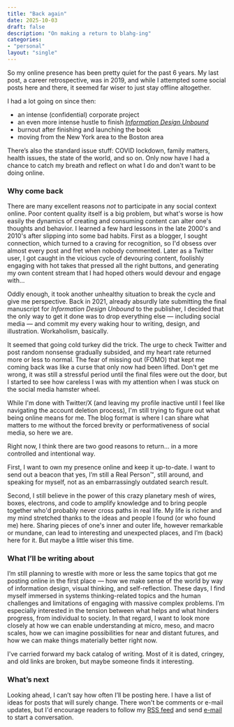 ```yaml
---
title: "Back again"
date: 2025-10-03
draft: false
description: "On making a return to blahg-ing"
categories: 
- "personal"
layout: "single"
---
```


So my online presence has been pretty quiet for the past 6 years. My last post, a career retrospective, was in 2019, and while I attempted some social posts here and there, it seemed far wiser to just stay offline altogether. 

I had a lot going on since then:

- an intense (confidential) corporate project
- an even more intense hustle to finish _[Information Design Unbound](https://infodesignunbound.com/)_
- burnout after finishing and launching the book
- moving from the New York area to the Boston area

There’s also the standard issue stuff: COVID lockdown, family matters, health issues, the state of the world, and so on. Only now have I had a chance to catch my breath and reflect on what I do and don't want to be doing online.

### Why come back

There are many excellent reasons _not_ to participate in any social context online. Poor content quality itself is a big problem, but what's worse is how easily the dynamics of creating and consuming content can alter one's thoughts and behavior. I learned a few hard lessons in the late 2000's and 2010's after slipping into some bad habits. First as a blogger, I sought connection, which turned to a craving for recognition, so I'd obsess over almost every post and fret when nobody commented. Later as a Twitter user, I got caught in the vicious cycle of devouring content, foolishly engaging with hot takes that pressed all the right buttons, and generating my own content stream that I had hoped others would devour and engage with... 

Oddly enough, it took another unhealthy situation to break the cycle and give me perspective. Back in 2021, already absurdly late submitting the final manuscript for _Information Design Unbound_ to the publisher, I decided that the only way to get it done was to drop everything else — including social media — and commit my every waking hour to writing, design, and illustration. Workaholism, basically.

It seemed that going cold turkey did the trick. The urge to check Twitter and post random nonsense gradually subsided, and my heart rate returned more or less to normal. The fear of missing out (FOMO) that kept me coming back was like a curse that only now had been lifted. Don't get me wrong, it was still a stressful period until the final files were out the door, but I started to see how careless I was with my attention when I was stuck on the social media hamster wheel. 

While I'm done with Twitter/X (and leaving my profile inactive until I feel like navigating the account deletion process), I'm still trying to figure out what being online means for me. The blog format is where I can share what matters to me without the forced brevity or performativeness of social media, so here we are.

Right now, I think there are two good reasons to return... in a more controlled and intentional way. 

First, I want to own my presence online and keep it up-to-date. I want to send out a beacon that yes, I’m still a Real Person&trade;, still around, and speaking for myself, not as an embarrassingly outdated search result. 

Second, I still believe in the power of this crazy planetary mesh of wires, boxes, electrons, and code to amplify knowledge and to bring people together who'd probably never cross paths in real life. My life is richer and my mind stretched thanks to the ideas and people I found (or who found me) here. Sharing pieces of one's inner and outer life, however remarkable or mundane, can lead to interesting and unexpected places, and I’m (back) here for it. But maybe a little wiser this time.

### What I’ll be writing about

I’m still planning to wrestle with more or less the same topics that got me posting online in the first place — how we make sense of the world by way of information design, visual thinking, and self-reflection. These days, I find myself immersed in systems thinking-related topics and the human challenges and limitations of engaging with massive complex problems. I’m especially interested in the tension between what helps and what hinders progress, from individual to society. In that regard, I want to look more closely at how we can enable understanding at micro, meso, and macro scales, how we can imagine possibilities for near and distant futures, and how we can make things materially better right now.

I've carried forward my back catalog of writing. Most of it is dated, cringey, and old links are broken, but maybe someone finds it interesting.

### What’s next

Looking ahead, I can’t say how often I’ll be posting here. I have a list of ideas for posts that will surely change. There won't be comments or e-mail updates, but I'd encourage readers to follow my [RSS feed](/atom.xml) and send [e-mail](mailto:mbabwa@proton.me) to start a conversation.